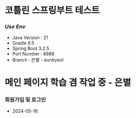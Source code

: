 # 코틀린 스프링부트 테스트
### *Use Env*
* Java Version : 21
* Gradle 8.5
* Spring Boot 3.2.5
* Port Number : 8888
* Branch : 은별 - eunbyeol

# 메인 페이지 학습 겸 작업 중 - 은별
### 회원가입 및 로그인
* 2024-05-16
  
